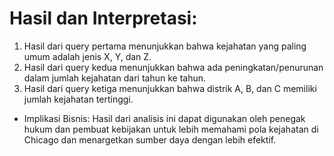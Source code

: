 # Hasil dan Interpretasi:

1. Hasil dari query pertama menunjukkan bahwa kejahatan yang paling umum adalah jenis X, Y, dan Z.
2. Hasil dari query kedua menunjukkan bahwa ada peningkatan/penurunan dalam jumlah kejahatan dari tahun ke tahun.
3. Hasil dari query ketiga menunjukkan bahwa distrik A, B, dan C memiliki jumlah kejahatan tertinggi.

* Implikasi Bisnis: Hasil dari analisis ini dapat digunakan oleh penegak hukum dan pembuat kebijakan untuk lebih memahami pola kejahatan di Chicago dan menargetkan sumber daya dengan lebih efektif.

